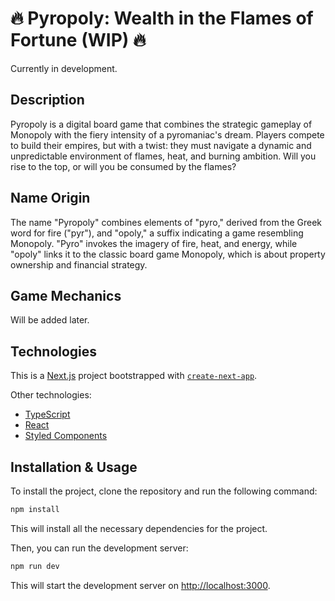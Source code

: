 # 🔥 Pyropoly: Wealth in the Flames of Fortune (WIP) 🔥

Currently in development.

## Description

Pyropoly is a digital board game that combines the strategic gameplay of Monopoly with the fiery intensity of a pyromaniac's dream. Players compete to build their empires, but with a twist: they must navigate a dynamic and unpredictable environment of flames, heat, and burning ambition. Will you rise to the top, or will you be consumed by the flames?

## Name Origin

The name "Pyropoly" combines elements of "pyro," derived from the Greek word for fire ("pyr"), and "opoly," a suffix indicating a game resembling Monopoly. "Pyro" invokes the imagery of fire, heat, and energy, while "opoly" links it to the classic board game Monopoly, which is about property ownership and financial strategy.

## Game Mechanics

Will be added later.

## Technologies

This is a [Next.js](https://nextjs.org/) project bootstrapped with [`create-next-app`](https://github.com/vercel/next.js/tree/canary/packages/create-next-app).

Other technologies:

- [TypeScript](https://www.typescriptlang.org/)
- [React](https://reactjs.org/)
- [Styled Components](https://styled-components.com/)

## Installation & Usage

To install the project, clone the repository and run the following command:

```bash
npm install
```

This will install all the necessary dependencies for the project.

Then, you can run the development server:

```bash
npm run dev
```

This will start the development server on [http://localhost:3000](http://localhost:3000).
